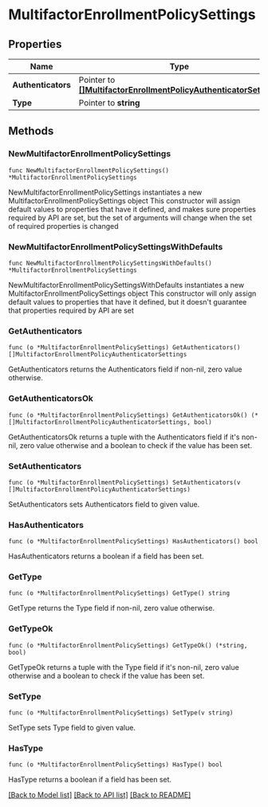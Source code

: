 # MultifactorEnrollmentPolicySettings

## Properties

Name | Type | Description | Notes
------------ | ------------- | ------------- | -------------
**Authenticators** | Pointer to [**[]MultifactorEnrollmentPolicyAuthenticatorSettings**](MultifactorEnrollmentPolicyAuthenticatorSettings.md) |  | [optional] 
**Type** | Pointer to **string** |  | [optional] 

## Methods

### NewMultifactorEnrollmentPolicySettings

`func NewMultifactorEnrollmentPolicySettings() *MultifactorEnrollmentPolicySettings`

NewMultifactorEnrollmentPolicySettings instantiates a new MultifactorEnrollmentPolicySettings object
This constructor will assign default values to properties that have it defined,
and makes sure properties required by API are set, but the set of arguments
will change when the set of required properties is changed

### NewMultifactorEnrollmentPolicySettingsWithDefaults

`func NewMultifactorEnrollmentPolicySettingsWithDefaults() *MultifactorEnrollmentPolicySettings`

NewMultifactorEnrollmentPolicySettingsWithDefaults instantiates a new MultifactorEnrollmentPolicySettings object
This constructor will only assign default values to properties that have it defined,
but it doesn't guarantee that properties required by API are set

### GetAuthenticators

`func (o *MultifactorEnrollmentPolicySettings) GetAuthenticators() []MultifactorEnrollmentPolicyAuthenticatorSettings`

GetAuthenticators returns the Authenticators field if non-nil, zero value otherwise.

### GetAuthenticatorsOk

`func (o *MultifactorEnrollmentPolicySettings) GetAuthenticatorsOk() (*[]MultifactorEnrollmentPolicyAuthenticatorSettings, bool)`

GetAuthenticatorsOk returns a tuple with the Authenticators field if it's non-nil, zero value otherwise
and a boolean to check if the value has been set.

### SetAuthenticators

`func (o *MultifactorEnrollmentPolicySettings) SetAuthenticators(v []MultifactorEnrollmentPolicyAuthenticatorSettings)`

SetAuthenticators sets Authenticators field to given value.

### HasAuthenticators

`func (o *MultifactorEnrollmentPolicySettings) HasAuthenticators() bool`

HasAuthenticators returns a boolean if a field has been set.

### GetType

`func (o *MultifactorEnrollmentPolicySettings) GetType() string`

GetType returns the Type field if non-nil, zero value otherwise.

### GetTypeOk

`func (o *MultifactorEnrollmentPolicySettings) GetTypeOk() (*string, bool)`

GetTypeOk returns a tuple with the Type field if it's non-nil, zero value otherwise
and a boolean to check if the value has been set.

### SetType

`func (o *MultifactorEnrollmentPolicySettings) SetType(v string)`

SetType sets Type field to given value.

### HasType

`func (o *MultifactorEnrollmentPolicySettings) HasType() bool`

HasType returns a boolean if a field has been set.


[[Back to Model list]](../README.md#documentation-for-models) [[Back to API list]](../README.md#documentation-for-api-endpoints) [[Back to README]](../README.md)


